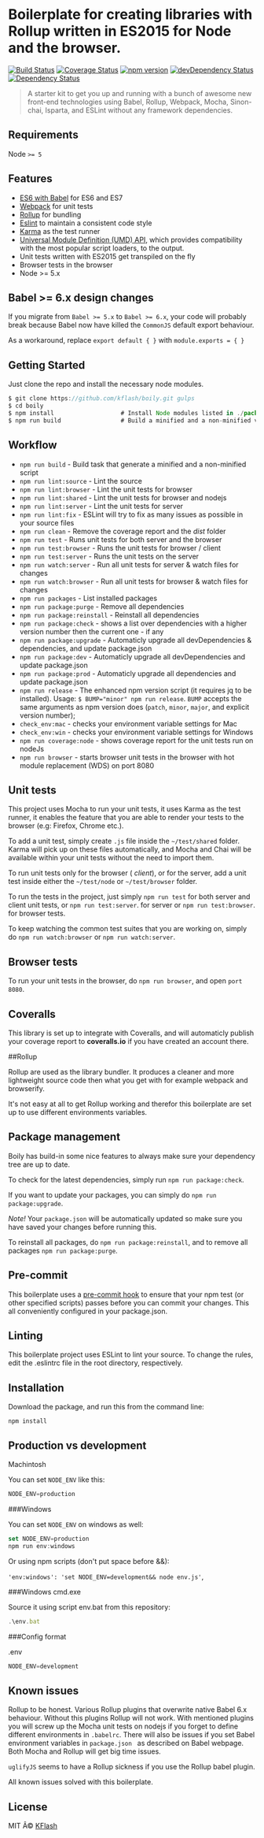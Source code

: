 # Boilerplate for creating libraries with Rollup written in ES2015 for Node and the browser.

[![Build Status](https://travis-ci.org/Kflash/boily.svg?branch=master)](https://travis-ci.org/Kflash/boily)
[![Coverage Status](https://coveralls.io/repos/Kflash/boily/badge.svg?branch=master&service=github)](https://coveralls.io/github/Kflash/boily?branch=master)
[![npm version](https://badge.fury.io/js/boily.svg)](https://badge.fury.io/js/boily)
[![devDependency Status](https://david-dm.org/kflash/boily/dev-status.svg)](https://david-dm.org/kflash/boily#info=devDependencies)
[![Dependency Status](https://david-dm.org/kflash/boily.svg)](https://david-dm.org/kflash/boily)

> A starter kit to get you up and running with a bunch of awesome new front-end technologies using Babel, Rollup, Webpack, Mocha, Sinon-chai, Isparta, and ESLint without any framework dependencies.

## Requirements

Node `>= 5`

## Features

* [ES6 with Babel](http://babeljs.io/) for ES6 and ES7
* [Webpack](https://webpack.github.io/) for unit tests
* [Rollup](http://rollupjs.org/) for bundling
* [Eslint](http://eslint.org/) to maintain a consistent code style
* [Karma](http://karma-runner.github.io/0.13/index.html) as the test runner
* [Universal Module Definition (UMD) API](https://github.com/umdjs/umd), which provides compatibility with the most popular script loaders, to the output.
* Unit tests written with ES2015 get transpiled on the fly
* Browser tests in the browser
* Node >= 5.x

## Babel >= 6.x design changes

If you migrate from `Babel >= 5.x` to `Babel >= 6.x`, your code will probably break because 
Babel now have killed the `CommonJS` default export behaviour. 

As a workaround, replace `export default { }` with  `module.exports = { }`

## Getting Started

Just clone the repo and install the necessary node modules.

```js
$ git clone https://github.com/kflash/boily.git gulps
$ cd boily
$ npm install                   # Install Node modules listed in ./package.json
$ npm run build                 # Build a minified and a non-minified version of the library
```
## Workflow

* `npm run build` - Build task that generate a minified and a non-minified script
* `npm run lint:source` - Lint the source
* `npm run lint:browser` - Lint the unit tests for browser
* `npm run lint:shared` - Lint the unit tests for browser and nodejs
* `npm run lint:server` - Lint the unit tests for server
* `npm run lint:fix` - ESLint will try to fix as many issues as possible in your source files
* `npm run clean` - Remove the coverage report and the *dist* folder
* `npm run test` - Runs unit tests for both server and the browser
* `npm run test:browser` - Runs the unit tests for browser / client
* `npm run test:server` - Runs the unit tests on the server
* `npm run watch:server` - Run all unit tests for server & watch files for changes
* `npm run watch:browser` - Run all unit tests for browser & watch files for changes
* `npm run packages` - List installed packages
* `npm run package:purge` - Remove all dependencies
* `npm run package:reinstall` - Reinstall all dependencies
* `npm run package:check` - shows a list over dependencies with a higher version number then the current one - if any 
* `npm run package:upgrade` - Automaticly upgrade all devDependencies & dependencies, and update package.json
* `npm run package:dev` - Automaticly upgrade all devDependencies and update package.json
* `npm run package:prod` - Automaticly upgrade all dependencies and update package.json
* `npm run release` - The enhanced npm version script (it requires jq to be installed). Usage: `$ BUMP="minor" npm run release`. 
                      `BUMP` accepts the same arguments as npm version does (`patch`, `minor`, `major`, and explicit version number);
* `check_env:mac` - checks your environment variable settings for Mac
* `check_env:win` - checks your environment variable settings for Windows
* `npm run coverage:node` - shows coverage report for the unit tests run on nodeJs
* `npm run browser` - starts browser unit tests in the browser with hot module replacement (WDS) on port 8080

## Unit tests

This project uses Mocha to run your unit tests, it uses Karma as the test runner, it enables the feature that you are able to render your tests to the browser (e.g: Firefox, Chrome etc.).

To add a unit test, simply create `.js` file inside the `~/test/shared` folder. Karma will pick up on these files automatically, and Mocha and Chai will be available within your unit tests without the need to import them.

To run unit tests only for the browser ( *client*), or for the server, add a unit test inside either the `~/test/node` or `~/test/browser` folder.

To run the tests in the project, just simply `npm run test` for both server and client unit tests, or `npm run test:server`. for server or `npm run test:browser`. for browser tests.

To keep watching the common test suites that you are working on, simply do `npm run watch:browser` or `npm run watch:server`.

## Browser tests

To run your unit tests in the browser, do `npm run browser`, and open `port 8080`.

## Coveralls

This library is set up to integrate with Coveralls, and will automaticly publish your coverage report to **coveralls.io** if you have created an account there.

##Rollup 

Rollup are used as the library bundler. It produces a cleaner and more lightweight source code then what you get with for example webpack and browserify.

It's not easy at all to get Rollup working and therefor this boilerplate are set up to use different environments variables.

## Package management

Boily has build-in some nice features to always make sure your dependency tree are up to date. 

To check for the latest dependencies, simply run `npm run package:check`. 

If you want to update your packages, you can simply do `npm run package:upgrade`.

*Note!* Your `package.json` will be automatically updated so make sure you have saved your changes before running this.

To reinstall all packages, do `npm run package:reinstall`, and to remove all packages  `npm run package:purge`.

## Pre-commit

This boilerplate uses a [pre-commit hook](https://www.npmjs.com/package/pre-commit) to ensure that your npm test (or other specified scripts) passes before you can commit your changes. This all conveniently configured in your package.json.

## Linting

This boilerplate project uses ESLint to lint your source. To change the rules, edit the .eslintrc file in the root directory, respectively.

## Installation

Download the package, and run this from the command line:

```
npm install 
```

## Production vs development

Machintosh

You can set `NODE_ENV` like this:

```js
NODE_ENV=production

```
###Windows

You can set `NODE_ENV` on windows as well:

```js
set NODE_ENV=production
npm run env:windows
```

Or using npm scripts (don't put space before &&):

`'env:windows': 'set NODE_ENV=development&& node env.js'`,

###Windows cmd.exe

Source it using script env.bat from this repository:

```js
.\env.bat
```
###Config format 

.env

```js
NODE_ENV=development
```


## Known issues

Rollup to be honest. Various Rollup plugins that overwrite native Babel 6.x behaviour. Without this plugins Rollup will not work. 
With mentioned plugins you will screw up the Mocha unit tests on nodejs if you forget to define different environments in `.babelrc`. 
There will also be issues if you set Babel environment variables in `package.json ` as described on Babel webpage. Both Mocha and Rollup will get big time issues.

`uglifyJS` seems to have a Rollup sickness if you use the Rollup babel plugin.

All known issues solved with this boilerplate.

## License
MIT Â© [KFlash](https://github.com/kflash)
